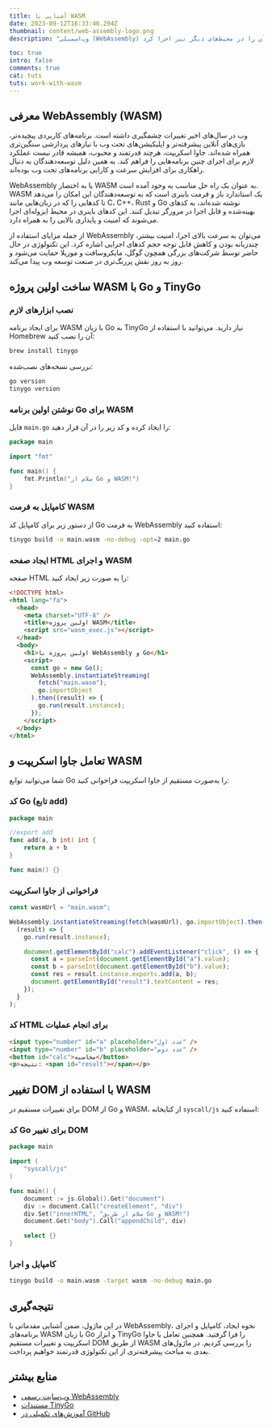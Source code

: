 ```yaml
---
title: آشنایی با WASM
date: 2023-09-12T16:33:46.294Z
thumbnail: content/web-assembly-logo.png
description: "وب‌اسمبلی (WebAssembly) یک استاندارد باز است که امکان اجرای کدهای باینری بهینه را در محیط‌های جاوا اسکریپت فراهم می‌کند. هدف اصلی آن افزایش سرعت و کارایی برنامه‌های وب است، اما می‌توان آن را در محیط‌های دیگر نیز اجرا کرد."

toc: true
intro: false
comments: true
cat: tuts
tuts: work-with-wasm
---
```


## معرفی WebAssembly (WASM)

وب در سال‌های اخیر تغییرات چشمگیری داشته است. برنامه‌های کاربردی پیچیده‌تر، بازی‌های آنلاین پیشرفته‌تر و اپلیکیشن‌های تحت وب با نیازهای پردازشی سنگین‌تری همراه شده‌اند. جاوا اسکریپت، هرچند قدرتمند و محبوب، همیشه قادر نیست عملکرد لازم برای اجرای چنین برنامه‌هایی را فراهم کند. به همین دلیل توسعه‌دهندگان به دنبال راهکاری برای افزایش سرعت و کارایی برنامه‌های تحت وب بوده‌اند.

WebAssembly یا به اختصار WASM به عنوان یک راه حل مناسب به وجود آمده است. WASM یک استاندارد باز و فرمت باینری است که به توسعه‌دهندگان این امکان را می‌دهد تا کدهایی را که در زبان‌هایی مانند C، C++، Rust و Go نوشته شده‌اند، به کدهای بهینه‌شده و قابل اجرا در مرورگر تبدیل کنند. این کدهای باینری در محیط ایزوله‌ای اجرا می‌شوند که امنیت و پایداری بالایی را به همراه دارد.

از جمله مزایای استفاده از WebAssembly می‌توان به سرعت بالای اجرا، امنیت بیشتر، چندزبانه بودن و کاهش قابل توجه حجم کدهای اجرایی اشاره کرد. این تکنولوژی در حال حاضر توسط شرکت‌های بزرگی همچون گوگل، مایکروسافت و موزیلا حمایت می‌شود و روز به روز نقش پررنگ‌تری در صنعت توسعه وب پیدا می‌کند.

## ساخت اولین پروژه WASM با Go و TinyGo

### نصب ابزارهای لازم

برای ایجاد برنامه WASM با زبان Go به TinyGo نیاز دارید. می‌توانید با استفاده از Homebrew آن را نصب کنید:

```bash
brew install tinygo
```

بررسی نسخه‌های نصب‌شده:

```bash
go version
tinygo version
```

### نوشتن اولین برنامه Go برای WASM

فایل `main.go` را ایجاد کرده و کد زیر را در آن قرار دهید:

```go
package main

import "fmt"

func main() {
    fmt.Println("سلام از Go و WASM!")
}
```

### کامپایل به فرمت WASM

از دستور زیر برای کامپایل کد Go به فرمت WebAssembly استفاده کنید:

```bash
tinygo build -o main.wasm -no-debug -opt=2 main.go
```

### ایجاد صفحه HTML و اجرای WASM

صفحه HTML را به صورت زیر ایجاد کنید:

```html
<!DOCTYPE html>
<html lang="fa">
  <head>
    <meta charset="UTF-8" />
    <title>اولین پروژه WASM</title>
    <script src="wasm_exec.js"></script>
  </head>
  <body>
    <h1>اولین پروژه با WebAssembly و Go</h1>
    <script>
      const go = new Go();
      WebAssembly.instantiateStreaming(
        fetch("main.wasm"),
        go.importObject
      ).then((result) => {
        go.run(result.instance);
      });
    </script>
  </body>
</html>
```

## تعامل جاوا اسکریپت و WASM

شما می‌توانید توابع Go را به‌صورت مستقیم از جاوا اسکریپت فراخوانی کنید:

### کد Go (تابع add)

```go
package main

//export add
func add(a, b int) int {
    return a + b
}

func main() {}
```

### فراخوانی از جاوا اسکریپت

```javascript
const wasmUrl = "main.wasm";

WebAssembly.instantiateStreaming(fetch(wasmUrl), go.importObject).then(
  (result) => {
    go.run(result.instance);

    document.getElementById("calc").addEventListener("click", () => {
      const a = parseInt(document.getElementById("a").value);
      const b = parseInt(document.getElementById("b").value);
      const res = result.instance.exports.add(a, b);
      document.getElementById("result").textContent = res;
    });
  }
);
```

### کد HTML برای انجام عملیات

```html
<input type="number" id="a" placeholder="عدد اول" />
<input type="number" id="b" placeholder="عدد دوم" />
<button id="calc">محاسبه</button>
<p>نتیجه: <span id="result"></span></p>
```

## تغییر DOM با استفاده از WASM

برای تغییرات مستقیم در DOM از Go و WASM، از کتابخانه `syscall/js` استفاده کنید:

### کد Go برای تغییر DOM

```go
package main

import (
	"syscall/js"
)

func main() {
	document := js.Global().Get("document")
	div := document.Call("createElement", "div")
	div.Set("innerHTML", "سلام از طریق Go و WASM!")
	document.Get("body").Call("appendChild", div)

	select {}
}
```

### کامپایل و اجرا

```bash
tinygo build -o main.wasm -target wasm -no-debug main.go
```

## نتیجه‌گیری

در این ماژول، ضمن آشنایی مقدماتی با WebAssembly، نحوه ایجاد، کامپایل و اجرای برنامه‌های WASM با زبان Go و ابزار TinyGo را فرا گرفتید. همچنین تعامل با جاوا اسکریپت و تغییرات مستقیم DOM از طریق WASM را بررسی کردیم. در ماژول‌های بعدی به مباحث پیشرفته‌تری از این تکنولوژی قدرتمند خواهیم پرداخت.

## منابع بیشتر

- [وب‌سایت رسمی WebAssembly](https://webassembly.org)
- [مستندات TinyGo](https://tinygo.org/docs/)
- [آموزش‌های تکمیلی در GitHub](https://github.com/mehotkhan/tinygo-wasm-tutorial)
